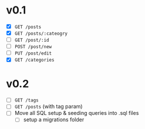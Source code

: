 # v0.1
- [x] `GET /posts`
- [x] `GET /posts/:cateogry`
- [ ] `GET /post/:id`
- [ ] `POST /post/new`
- [ ] `PUT /post/edit`
- [x] `GET /categories`

# v0.2
- [ ] `GET /tags`
- [ ] `GET /posts` (with tag param)
- [ ] Move all SQL setup & seeding queries into .sql files
    - [ ] setup a migrations folder
